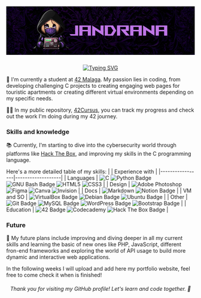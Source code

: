 <h1 align="center"><img src=".github/banner1.png" alt="Profile banner"/></h1>

<p align="center"><a href="https://git.io/typing-svg"><img src="https://readme-typing-svg.demolab.com?font=Source+Code+Pro&size=30&duration=4000&pause=1000&color=AD75E2&center=true&vCenter=true&random=false&width=435&lines=Hey+there!+I'm+Jandrana;Welcome+to+my+github!" alt="Typing SVG" /></a></p>

🎯 I'm currently a student at [42 Malaga](https://42malaga.com/). My passion lies in coding, from developing challenging C projects to creating engaging web pages for touristic apartments or creating different virtual environments depending on my specific needs.

👩‍💻 In my public repository, [42Cursus](https://github.com/jandrana/42Cursus), you can track my progress and check out the work I'm doing during my 42 journey.


### Skills and knowledge

📚 Currently, I'm starting to dive into the cybersecurity world through platforms like [Hack The Box](https://www.hackthebox.eu/), and improving my skills in the C programming language.

Here's a more detailed table of my skills:
|  | Experience with |
|-----------------|-------------------|
| Languages       | ![C](https://img.shields.io/badge/c-%2300599C.svg?style=for-the-badge&logo=c&logoColor=white) ![Python Badge](https://img.shields.io/badge/Python-3776AB?logo=python&logoColor=fff&style=for-the-badge) ![GNU Bash Badge](https://img.shields.io/badge/GNU%20Bash-4EAA25?logo=gnubash&logoColor=fff&style=for-the-badge) ![HTML5](https://img.shields.io/badge/html5-%23E34F26.svg?style=for-the-badge&logo=html5&logoColor=white) ![CSS3](https://img.shields.io/badge/css3-%231572B6.svg?style=for-the-badge&logo=css3&logoColor=white) |
| Design          | ![Adobe Photoshop](https://img.shields.io/badge/adobe%20photoshop-%2331A8FF.svg?style=for-the-badge&logo=adobe%20photoshop&logoColor=white) ![Figma](https://img.shields.io/badge/figma-%23F24E1E.svg?style=for-the-badge&logo=figma&logoColor=white) ![Canva](https://img.shields.io/badge/Canva-%2300C4CC.svg?style=for-the-badge&logo=Canva&logoColor=white) ![Invision](https://img.shields.io/badge/invision-FF3366?style=for-the-badge&logo=invision&logoColor=white)         |
| Docs            | ![Markdown](https://img.shields.io/badge/markdown-%23000000.svg?style=for-the-badge&logo=markdown&logoColor=white) ![Notion Badge](https://img.shields.io/badge/Notion-000?logo=notion&logoColor=fff&style=for-the-badge)              |
| VM and SO       | ![VirtualBox Badge](https://img.shields.io/badge/VirtualBox-183A61?logo=virtualbox&logoColor=fff&style=for-the-badge) ![Debian Badge](https://img.shields.io/badge/Debian-A81D33?logo=debian&logoColor=fff&style=for-the-badge) ![Ubuntu Badge](https://img.shields.io/badge/Ubuntu-E95420?logo=ubuntu&logoColor=fff&style=for-the-badge) |
| Other           | ![Git Badge](https://img.shields.io/badge/Git-F05032?logo=git&logoColor=fff&style=for-the-badge) ![MySQL Badge](https://img.shields.io/badge/MySQL-4479A1?logo=mysql&logoColor=fff&style=for-the-badge) ![WordPress Badge](https://img.shields.io/badge/WordPress-21759B?logo=wordpress&logoColor=fff&style=for-the-badge) ![Bootstrap Badge](https://img.shields.io/badge/Bootstrap-7952B3?logo=bootstrap&logoColor=fff&style=for-the-badge) |
| Education       | ![42 Badge](https://img.shields.io/badge/42-000?logo=42&logoColor=fff&style=for-the-badge) ![Codecademy](https://img.shields.io/badge/Codecademy-FFF0E5?style=for-the-badge&logo=codecademy&logoColor=1F243A) ![Hack The Box Badge](https://img.shields.io/badge/Hack%20The%20Box-9FEF00?logo=hackthebox&logoColor=000&style=for-the-badge)     |


### Future
🚀 My future plans include improving and diving deeper in all my current skills and learning the basic of new ones like PHP, JavaScript, different fron-end frameworks and exploring the world of API usage to build more dynamic and interactive web applications.

In the following weeks I will upload and add here my portfolio website, feel free to come check it when is finished!

<h6 align="center">Thank you for visiting my GitHub profile! Let's learn and code together. 🚀</h6>
